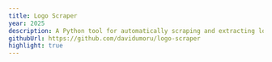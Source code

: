 ```yaml
---
title: Logo Scraper
year: 2025
description: A Python tool for automatically scraping and extracting logo images from websites.
githubUrl: https://github.com/davidumoru/logo-scraper
highlight: true
---
```

